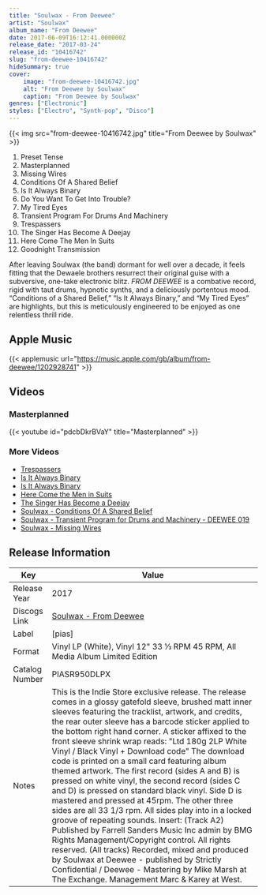 ```yaml
---
title: "Soulwax - From Deewee"
artist: "Soulwax"
album_name: "From Deewee"
date: 2017-06-09T16:12:41.000000Z
release_date: "2017-03-24"
release_id: "10416742"
slug: "from-deewee-10416742"
hideSummary: true
cover:
    image: "from-deewee-10416742.jpg"
    alt: "From Deewee by Soulwax"
    caption: "From Deewee by Soulwax"
genres: ["Electronic"]
styles: ["Electro", "Synth-pop", "Disco"]
---
```


{{< img src="from-deewee-10416742.jpg" title="From Deewee by Soulwax" >}}

<!-- section break -->

1. Preset Tense
2. Masterplanned
3. Missing Wires
4. Conditions Of A Shared Belief
5. Is It Always Binary
6. Do You Want To Get Into Trouble?
7. My Tired Eyes
8. Transient Program For Drums And Machinery
9. Trespassers
10. The Singer Has Become A Deejay
11. Here Come The Men In Suits
12. Goodnight Transmission

<!-- section break -->


After leaving Soulwax (the band) dormant for well over a decade, it feels fitting that the Dewaele brothers resurrect their original guise with a subversive, one-take electronic blitz. <i>FROM DEEWEE</i> is a combative record, rigid with taut drums, hypnotic synths, and a deliciously portentous mood. “Conditions of a Shared Belief,” “Is It Always Binary,” and “My Tired Eyes” are highlights, but this is meticulously engineered to be enjoyed as one relentless thrill ride.



## Apple Music
{{< applemusic url="https://music.apple.com/gb/album/from-deewee/1202928741" >}}





## Videos
### Masterplanned
{{< youtube id="pdcbDkrBVaY" title="Masterplanned" >}}<br>

### More Videos

- [Trespassers](https://www.youtube.com/watch?v=jJxWVe5M2S8)
- [Is It Always Binary](https://www.youtube.com/watch?v=3E8o9RkLFkM)
- [Is It Always Binary](https://www.youtube.com/watch?v=W_21IVzPGvY)
- [Here Come the Men in Suits](https://www.youtube.com/watch?v=jIeopjvrCWI)
- [The Singer Has Become a Deejay](https://www.youtube.com/watch?v=BmJdBBLba9Q)
- [Soulwax - Conditions Of A Shared Belief](https://www.youtube.com/watch?v=oo-pUHmN08g)
- [Soulwax - Transient Program for Drums and Machinery - DEEWEE 019](https://www.youtube.com/watch?v=m8K3-lLxaoI)
- [Soulwax - Missing Wires](https://www.youtube.com/watch?v=NSWpNntG6Mc)


## Release Information
|  Key           | Value                                                |
| ---------------| ---------------------------------------------------- |
| Release Year   | 2017                                   |
| Discogs Link   | [Soulwax - From Deewee](https://www.discogs.com/release/10416742-Soulwax-From-Deewee) |
| Label          | [pias] |
| Format         | Vinyl LP (White), Vinyl 12" 33 ⅓ RPM 45 RPM, All Media Album Limited Edition |
| Catalog Number | PIASR950DLPX |
| Notes | This is the Indie Store exclusive release.  The release comes in a glossy gatefold sleeve, brushed matt inner sleeves featuring the tracklist, artwork, and credits, the rear outer sleeve has a barcode sticker applied to the bottom right hand corner. A sticker affixed to the front sleeve shrink wrap reads: "Ltd 180g 2LP White Vinyl / Black Vinyl + Download code"  The download code is printed on a small card featuring album themed artwork. The first record (sides A and B) is pressed on white vinyl, the second record (sides C and D) is pressed on standard black vinyl. Side D is mastered and pressed at 45rpm. The other three sides are all 33 1/3 rpm. All sides play into in a locked groove of repeating sounds.  Insert: (Track A2) Published by Farrell Sanders Music Inc admin by BMG Rights Management/Copyright control. All rights reserved. (All tracks) Recorded, mixed and produced by Soulwax at Deewee - published by Strictly Confidential / Deewee - Mastering by Mike Marsh at The Exchange. Management Marc & Karey at West. |